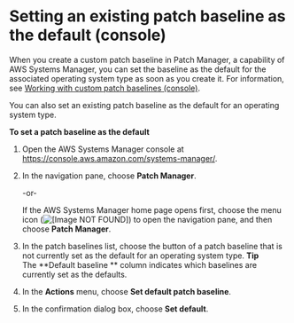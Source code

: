 # Setting an existing patch baseline as the default \(console\)<a name="set-default-patch-baseline"></a>

When you create a custom patch baseline in Patch Manager, a capability of AWS Systems Manager, you can set the baseline as the default for the associated operating system type as soon as you create it\. For information, see [Working with custom patch baselines \(console\)](sysman-patch-baseline-console.md)\.

You can also set an existing patch baseline as the default for an operating system type\.

**To set a patch baseline as the default**

1. Open the AWS Systems Manager console at [https://console\.aws\.amazon\.com/systems\-manager/](https://console.aws.amazon.com/systems-manager/)\.

1. In the navigation pane, choose **Patch Manager**\.

   \-or\-

   If the AWS Systems Manager home page opens first, choose the menu icon \(![\[Image NOT FOUND\]](http://docs.aws.amazon.com/systems-manager/latest/userguide/images/menu-icon-small.png)\) to open the navigation pane, and then choose **Patch Manager**\.

1. In the patch baselines list, choose the button of a patch baseline that is not currently set as the default for an operating system type\.
**Tip**  
The **Default baseline ** column indicates which baselines are currently set as the defaults\.

1. In the **Actions** menu, choose **Set default patch baseline**\.

1. In the confirmation dialog box, choose **Set default**\.